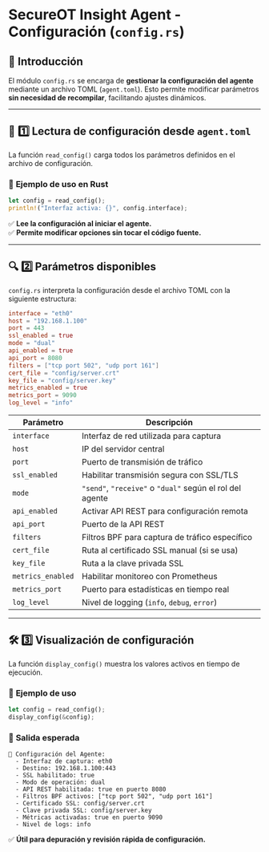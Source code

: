 # SecureOT Insight Agent - Configuración (`config.rs`)

## 📌 Introducción
El módulo `config.rs` se encarga de **gestionar la configuración del agente** mediante un archivo TOML (`agent.toml`). Esto permite modificar parámetros **sin necesidad de recompilar**, facilitando ajustes dinámicos.

---

## 🚀 **1️⃣ Lectura de configuración desde `agent.toml`**
La función `read_config()` carga todos los parámetros definidos en el archivo de configuración.

### 📌 **Ejemplo de uso en Rust**
```rust
let config = read_config();
println!("Interfaz activa: {}", config.interface);
```

✅ **Lee la configuración al iniciar el agente.**  
✅ **Permite modificar opciones sin tocar el código fuente.**  

---

## 🔍 **2️⃣ Parámetros disponibles**
`config.rs` interpreta la configuración desde el archivo TOML con la siguiente estructura:

```toml
interface = "eth0"
host = "192.168.1.100"
port = 443
ssl_enabled = true
mode = "dual"
api_enabled = true
api_port = 8080
filters = ["tcp port 502", "udp port 161"]
cert_file = "config/server.crt"
key_file = "config/server.key"
metrics_enabled = true
metrics_port = 9090
log_level = "info"
```

| Parámetro       | Descripción |
|----------------|------------|
| `interface`    | Interfaz de red utilizada para captura |
| `host`        | IP del servidor central |
| `port`        | Puerto de transmisión de tráfico |
| `ssl_enabled` | Habilitar transmisión segura con SSL/TLS |
| `mode`        | `"send"`, `"receive"` o `"dual"` según el rol del agente |
| `api_enabled` | Activar API REST para configuración remota |
| `api_port`    | Puerto de la API REST |
| `filters`     | Filtros BPF para captura de tráfico específico |
| `cert_file`   | Ruta al certificado SSL manual (si se usa) |
| `key_file`    | Ruta a la clave privada SSL |
| `metrics_enabled` | Habilitar monitoreo con Prometheus |
| `metrics_port` | Puerto para estadísticas en tiempo real |
| `log_level`   | Nivel de logging (`info`, `debug`, `error`) |

---

## 🛠️ **3️⃣ Visualización de configuración**
La función `display_config()` muestra los valores activos en tiempo de ejecución.

### 📌 **Ejemplo de uso**
```rust
let config = read_config();
display_config(&config);
```

### 📌 **Salida esperada**
```
🔹 Configuración del Agente:
  - Interfaz de captura: eth0
  - Destino: 192.168.1.100:443
  - SSL habilitado: true
  - Modo de operación: dual
  - API REST habilitada: true en puerto 8080
  - Filtros BPF activos: ["tcp port 502", "udp port 161"]
  - Certificado SSL: config/server.crt
  - Clave privada SSL: config/server.key
  - Métricas activadas: true en puerto 9090
  - Nivel de logs: info
```

✅ **Útil para depuración y revisión rápida de configuración.**  


